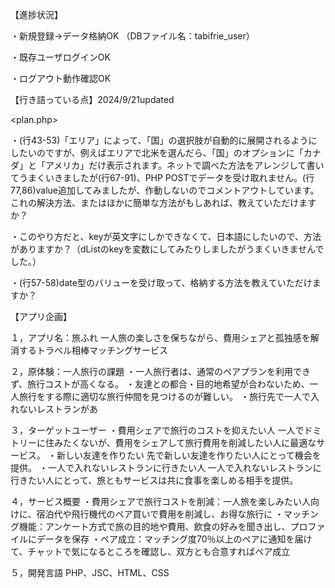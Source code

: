 【進捗状況】

・新規登録→データ格納OK （DBファイル名：tabifrie_user）

・既存ユーザログインOK

・ログアウト動作確認OK

【行き詰っている点】2024/9/21updated

<plan.php>

・(行43-53)「エリア」によって、「国」の選択肢が自動的に展開されるようにしたいのですが、例えばエリアで北米を選んだら、「国」のオプションに「カナダ」と「アメリカ」だけ表示されます。ネットで調べた方法をアレンジして書いてうまくいきましたが(行67-91)、PHP POSTでデータを受け取れません。(行77,86)value追加してみましたが、作動しないのでコメントアウトしています。これの解決方法、またはほかに簡単な方法がもしあれば、教えていただけますか？

・このやり方だと、keyが英文字にしかできなくて、日本語にしたいので、方法がありますか？（dListのkeyを変数にしてみたりしましたがうまくいきませんでした。）

・(行57-58)date型のバリューを受け取って、格納する方法を教えていただけますか？




【アプリ企画】

１，アプリ名：旅ふれ
    一人旅の楽しさを保ちながら、費用シェアと孤独感を解消するトラベル相棒マッチングサービス

２，原体験：一人旅行の課題
    ・一人旅行者は、通常のペアプランを利用できず、旅行コストが高くなる。
    ・友達との都合・目的地希望が合わないため、一人旅行をする際に適切な旅行仲間を見つけるのが難しい。
    ・旅行先で一人で入れないレストランがあ

３，ターゲットユーザー
    ・費用シェアで旅行のコストを抑えたい人
        一人でドミトリーに住みたくないが、費用をシェアして旅行費用を削減したい人に最適なサービス。
    ・新しい友達を作りたい
        先で新しい友達を作りたい人にとって機会を提供。
    ・一人で入れないレストランに行きたい人
        一人で入れないレストランに行きたい人にとって、旅ともサービスは共に食事を楽しめる相手を提供。

４，サービス概要
    ・費用シェアで旅行コストを削減：一人旅を楽しみたい人向けに、宿泊代や飛行機代のペア買いで費用を削減し、お得な旅行に
    ・マッチング機能：アンケート方式で旅の目的地や費用、飲食の好みを聞き出し、プロファイルにデータを保存
    ・ペア成立：マッチング度70％以上のペアに通知を届けて、チャットで気になるところを確認し、双方とも合意すればペア成立

５，開発言語
    PHP、JSC、HTML、CSS
